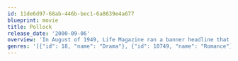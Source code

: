 ```yaml
---
id: 11de6d97-68ab-446b-bec1-6a8639e4a677
blueprint: movie
title: Pollock
release_date: '2000-09-06'
overview: 'In August of 1949, Life Magazine ran a banner headline that begged the question: "Jackson Pollock: Is he the greatest living painter in the United States?" The film is a look back into the life of an extraordinary man, a man who has fittingly been called "an artist dedicated to concealment, a celebrity who nobody knew." As he struggled with self-doubt, engaging in a lonely tug-of-war between needing to express himself and wanting to shut the world out, Pollock began a downward spiral.'
genres: '[{"id": 18, "name": "Drama"}, {"id": 10749, "name": "Romance"}]'
---
```

